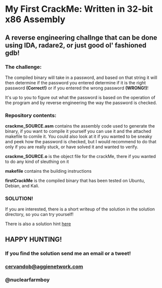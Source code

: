 # My First CrackMe: Written in 32-bit x86 Assembly

## A reverse engineering challnge that can be done using IDA, radare2, or just good ol' fashioned gdb! 

### The challenge: 
The compiled binary will take in a password, and based on that string it will then determine if the password you entered determine if it is the right password **(Correct!)** or if you entered the wrong password **(WRONG!)**!

It's up to you to figure out what the password is based on the operation of the program and by reverse engineering the way the password is checked. 

### Repository contents:

**crackme_SOURCE.asm** contains the assembly code used to generate the binary, if you want to compile it yourself you can use it and the attached makefile to comile it. You could also look at it if you wanted to be sneaky and peek how the password is checked, but I would recommend to do that only if you are really stuck, or have solved it and wanted to verify. 

**crackme_SOURCE.o** is the object file for the crackMe, there if you wanted to do any kind of sleuthing on it

**makefile** contains the building instructions

**firstCrackMe** is the compiled binary that has been tested on Ubuntu, Debian, and Kali. 

### SOLUTION!

If you are interested, there is a short writeup of the solution in the solution directory, so you can try yourself! 

There is also a solution hint [here](https://bit.ly/1e1EYJv)


## HAPPY HUNTING! 
### If you find the solution send me an email or a tweet!
### cervandob@aggienetwork.com
### @nuclearfarmboy
